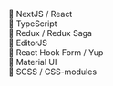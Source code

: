 🧩 NextJS / React <br/>
🧩 TypeScript <br/>
🧩 Redux / Redux Saga <br/>
🧩 EditorJS <br/>
🧩 React Hook Form / Yup <br/>
🧩 Material UI <br/>
🧩 SCSS / CSS-modules
